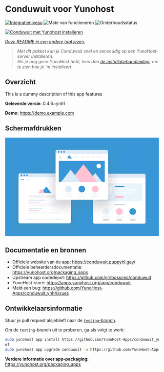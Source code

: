 <!--
NB: Deze README is automatisch gegenereerd door <https://github.com/YunoHost/apps/tree/master/tools/readme_generator>
Hij mag NIET handmatig aangepast worden.
-->

# Conduwuit voor Yunohost

[![Integratieniveau](https://dash.yunohost.org/integration/conduwuit.svg)](https://ci-apps.yunohost.org/ci/apps/conduwuit/) ![Mate van functioneren](https://ci-apps.yunohost.org/ci/badges/conduwuit.status.svg) ![Onderhoudsstatus](https://ci-apps.yunohost.org/ci/badges/conduwuit.maintain.svg)

[![Conduwuit met Yunohost installeren](https://install-app.yunohost.org/install-with-yunohost.svg)](https://install-app.yunohost.org/?app=conduwuit)

*[Deze README in een andere taal lezen.](./ALL_README.md)*

> *Met dit pakket kun je Conduwuit snel en eenvoudig op een YunoHost-server installeren.*  
> *Als je nog geen YunoHost hebt, lees dan [de installatiehandleiding](https://yunohost.org/install), om te zien hoe je 'm installeert.*

## Overzicht

This is a dummy description of this app features


**Geleverde versie:** 0.4.6~ynh1

**Demo:** <https://demo.example.com>

## Schermafdrukken

![Schermafdrukken van Conduwuit](./doc/screenshots/example.jpg)

## Documentatie en bronnen

- Officiele website van de app: <https://conduwuit.puppyirl.gay/>
- Officiele beheerdersdocumentatie: <https://yunohost.org/packaging_apps>
- Upstream app codedepot: <https://github.com/girlbossceo/conduwuit>
- YunoHost-store: <https://apps.yunohost.org/app/conduwuit>
- Meld een bug: <https://github.com/YunoHost-Apps/conduwuit_ynh/issues>

## Ontwikkelaarsinformatie

Stuur je pull request alsjeblieft naar de [`testing`-branch](https://github.com/YunoHost-Apps/conduwuit_ynh/tree/testing).

Om de `testing`-branch uit te proberen, ga als volgt te werk:

```bash
sudo yunohost app install https://github.com/YunoHost-Apps/conduwuit_ynh/tree/testing --debug
of
sudo yunohost app upgrade conduwuit -u https://github.com/YunoHost-Apps/conduwuit_ynh/tree/testing --debug
```

**Verdere informatie over app-packaging:** <https://yunohost.org/packaging_apps>
